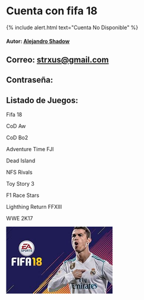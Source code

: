 # Cuenta con fifa 18
{% include alert.html text="Cuenta No Disponible" %}

#### Autor: [Alejandro Shadow](https://strx.us/youtube)

## Correo: strxus@gmail.com

## Contraseña: 

## Listado de Juegos:

Fifa 18

CoD Aw

CoD Bo2

Adventure Time FJI

Dead Island

NFS Rivals

Toy Story 3

F1 Race Stars

Lighthing Return FFXIII

WWE 2K17

![Cover](/images/f18.jpeg)
